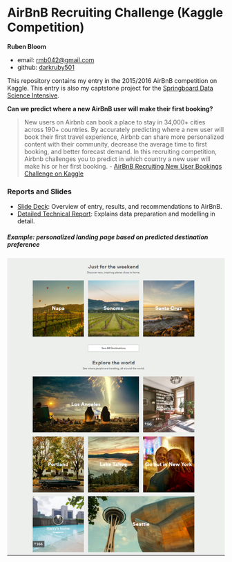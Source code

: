 # AirBnB Recruiting Challenge (Kaggle Competition)

**Ruben Bloom**

- email: <rmb042@gmail.com>
- github: [darkruby501](https://github.com/darkruby501)

This repository contains my entry in the 2015/2016 AirBnB competition on Kaggle. This entry is also my captstone project for the [Springboard Data Science Intensive](https://www.springboard.com/workshops/data-science-intensive/).

**Can we predict where a new AirBnB user will make their first booking?**

> New users on Airbnb can book a place to stay in 34,000+ cities across 190+ countries. By accurately predicting where a new user will book their first travel experience, Airbnb can share more personalized content with their community, decrease the average time to first booking, and better forecast demand.
In this recruiting competition, Airbnb challenges you to predict in which country a new user will make his or her first booking. - [AirBnB Recruiting New User Bookings Challenge on Kaggle](https://www.kaggle.com/c/airbnb-recruiting-new-user-bookings)

### Reports and Slides
- [Slide Deck](https://docs.google.com/presentation/d/16UJ8_2Uu77xDzlTkADqexB1mcgOU_aUS0x8cB8VL07c/edit#slide=id.g105afda276_0_151): Overview of entry, results, and recommendations to AirBnB.
- [Detailed Technical Report](): Explains data preparation and modelling in detail.

##### Example: personalized landing page based on predicted destination preference 
![](Images/airbnb_homepage_suggestions_resized.png)
